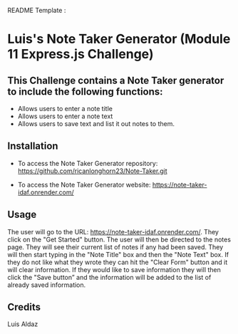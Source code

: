 README Template :
# Luis's Note Taker Generator (Module 11 Express.js Challenge)


## This Challenge contains a Note Taker generator to include the following functions:
- Allows users to enter a note title
- Allows users to enter a note text
- Allows users to save text and list it out notes to them.


## Installation
- To access the Note Taker Generator repository: https://github.com/ricanlonghorn23/Note-Taker.git

- To access the Note Taker Generator website: https://note-taker-idaf.onrender.com/



## Usage
The user will go to the URL: https://note-taker-idaf.onrender.com/. They click on the "Get Started" button. The user will then be directed to the notes page. They will see their current list of notes if any had been saved. They will then start typing in the "Note Title" box and then the "Note Text" box. If they do not like what they wrote they can hit the "Clear Form" button and it will clear information. If they would like to save information they will then click the "Save button” and the information will be added to the list of already saved information.  


## Credits
Luis Aldaz
